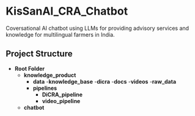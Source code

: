 # KisSanAI_CRA_Chatbot
Coversational AI chatbot using LLMs for providing advisory services and knowledge for multilingual farmers in India.

## Project Structure

- **Root Folder**
    - **knowledge_product**
        - **data**
            -**knowledge_base**
                -**dicra**
                -**docs**
                -**videos**
            -**raw_data**
        - **pipelines**
            - **DiCRA_pipeline**
            - **video_pipeline**
    - **chatbot**
        